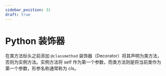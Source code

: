 ```yaml
---
sidebar_position: 31
draft: true
---
```


# Python 装饰器



在类方法标头之前添加 `@classmethod` 装饰器（Decorator）将其声明为类方法，否则为实例方法。实例方法将 self 作为第一个参数，而类方法则是将当前类作为第一个参数，形参名称通常称为 cls。

